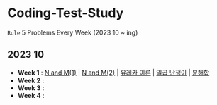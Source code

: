 # Coding-Test-Study
`Rule` 5 Problems Every Week (2023 10 ~ ing)


## 2023 10 
- **Week 1** : [N and M(1)](Baekjun/Backtracking/Silver-3-15649-N_and_M(1).md) | [N and M(2)](Baekjun/Backtracking/Silver-3-15649-N_and_M(2).md) | [유레카 이론](Baekjun/Brute-force/Bronze-1-10448-유레카_이론.md) | [일곱 난쟁이](Baekjun/Brute-force/Bronze-1-2309-일곱_난쟁이.md) | [분해합](Baekjun/Brute-force/Bronze-2-2231-분해합.md)
- **Week 2** :
- **Week 3** :
- **Week 4** :
